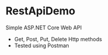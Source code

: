 # RestApiDemo
Simple ASP.NET Core Web API

- Get, Post, Put, Delete Http methods
- Tested using Postman
